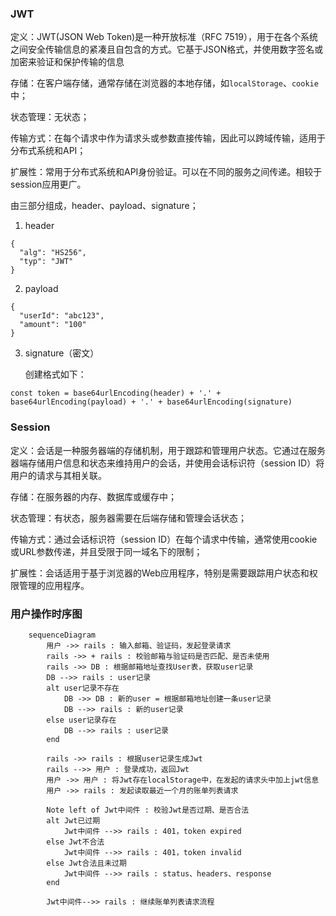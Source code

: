 

### JWT

定义：JWT(JSON Web Token)是一种开放标准（RFC 7519），用于在各个系统之间安全传输信息的紧凑且自包含的方式。它基于JSON格式，并使用数字签名或加密来验证和保护传输的信息

存储：在客户端存储，通常存储在浏览器的本地存储，如`localStorage`、`cookie`中；

状态管理：无状态；

传输方式：在每个请求中作为请求头或参数直接传输，因此可以跨域传输，适用于分布式系统和API；

扩展性：常用于分布式系统和API身份验证。可以在不同的服务之间传递。相较于session应用更广。

由三部分组成，header、payload、signature；

1. header

```header{"alg": "HS256",
{
  "alg": "HS256",
  "typ": "JWT"
}
```
2. payload

```header{"alg": "HS256",
{
  "userId": "abc123",
  "amount": "100"
}
```
3. signature（密文）

   

   创建格式如下：

``````
const token = base64urlEncoding(header) + '.' + base64urlEncoding(payload) + '.' + base64urlEncoding(signature)
``````



### Session

定义：会话是一种服务器端的存储机制，用于跟踪和管理用户状态。它通过在服务器端存储用户信息和状态来维持用户的会话，并使用会话标识符（session ID）将用户的请求与其相关联。

存储：在服务器的内存、数据库或缓存中；

状态管理：有状态，服务器需要在后端存储和管理会话状态；

传输方式：通过会话标识符（session ID）在每个请求中传输，通常使用cookie或URL参数传递，并且受限于同一域名下的限制；

扩展性：会话适用于基于浏览器的Web应用程序，特别是需要跟踪用户状态和权限管理的应用程序。



### 用户操作时序图

```mermaid
    sequenceDiagram
        用户 ->> rails : 输入邮箱、验证码，发起登录请求
        rails ->> + rails : 校验邮箱与验证码是否匹配、是否未使用
        rails ->> DB : 根据邮箱地址查找User表，获取user记录
        DB -->> rails : user记录
        alt user记录不存在
            DB ->> DB : 新的user = 根据邮箱地址创建一条user记录
            DB -->> rails : 新的user记录
        else user记录存在
            DB -->> rails : user记录
        end
        
        rails ->> rails : 根据user记录生成Jwt
        rails -->> 用户 : 登录成功，返回Jwt
        用户 ->> 用户 : 将Jwt存在localStorage中，在发起的请求头中加上jwt信息
        用户 ->> rails : 发起读取最近一个月的账单列表请求
        
        Note left of Jwt中间件 : 校验Jwt是否过期、是否合法
        alt Jwt已过期
            Jwt中间件 -->> rails : 401，token expired
        else Jwt不合法
            Jwt中间件 -->> rails : 401，token invalid
        else Jwt合法且未过期
            Jwt中间件 -->> rails : status、headers、response
        end
        
        Jwt中间件-->> rails : 继续账单列表请求流程
        
```



